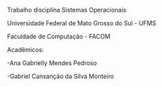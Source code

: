 Trabalho disciplina Sistemas Operacionais

Universidade Federal de Mato Grosso do Sul - UFMS

Faculdade de Computação - FACOM

Acadêmicos: 

-Ana Gabrielly Mendes Pedroso

-Gabriel Cansanção da Silva Monteiro
